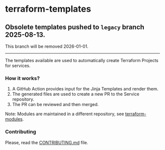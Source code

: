 # terraform-templates

## Obsolete templates pushed to `legacy` branch 2025-08-13.

This branch will be removed 2026-01-01.

---


The templates available are used to automatically create Terraform Projects for
services.

### How it works?

1. A GitHub Action provides input for the Jinja Templates and render them.
2. The generated files are used to create a new PR to the Service repository.
3. The PR can be reviewed and then merged.

Note: Modules are maintained in a different repository, see [terraform-modules](https://github.com/canonical/terraform-modules).

### Contributing

Please, read the [CONTRIBUTING.md](CONTRIBUTING.md) file.
